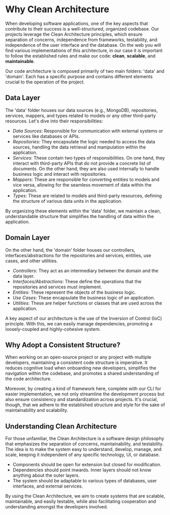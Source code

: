 # Why Clean Architecture

When developing software applications, one of the key aspects that contribute to their success is a well-structured, organized codebase. Our projects leverage the Clean Architecture principles, which ensure separation of concerns, independence from frameworks, testability, and independence of the user interface and the database. On the web you will find various implementations of this architecture, in our case it is important to follow the established rules and make our code: **clean**, **scalable**, and **maintainable**.

Our code architecture is composed primarily of two main folders: 'data' and 'domain'. Each has a specific purpose and contains different elements crucial to the operation of the project.

## Data Layer

The 'data' folder houses our data sources (e.g., MongoDB), repositories, services, mappers, and types related to models or any other third-party resources. Let's dive into their responsibilities:

- *Data Sources*: Responsible for communication with external systems or services like databases or APIs.
- *Repositories*: They encapsulate the logic needed to access the data sources, handling the data retrieval and manipulation within the application.
- *Services*: These contain two types of responsibilities. On one hand, they interact with third-party APIs that do not provide a concrete list of documents. On the other hand, they are also used internally to handle business logic and interact with repositories.
- *Mappers*: These are responsible for converting entities to models and vice versa, allowing for the seamless movement of data within the application.
- *Types*: These are related to models and third-party resources, defining the structure of various data units in the application.

By organizing these elements within the 'data' folder, we maintain a clean, understandable structure that simplifies the handling of data within the application.

## Domain Layer

On the other hand, the 'domain' folder houses our controllers, interfaces/abstractions for the repositories and services, entities, use cases, and other utilities.

- *Controllers*: They act as an intermediary between the domain and the data layer.
- *Interfaces/Abstractions*: These define the operations that the repositories and services must implement.
- *Entities*: These represent the objects of the business logic.
- *Use Cases*: These encapsulate the business logic of an application.
- *Utilities*: These are helper functions or classes that are used across the application.

A key aspect of our architecture is the use of the Inversion of Control (IoC) principle. With this, we can easily manage dependencies, promoting a loosely-coupled and highly-cohesive system.

## Why Adopt a Consistent Structure?

When working on an open-source project or any project with multiple developers, maintaining a consistent code structure is imperative. It reduces cognitive load when onboarding new developers, simplifies the navigation within the codebase, and promotes a shared understanding of the code architecture.

Moreover, by creating a kind of framework here, complete with our CLI for easier implementation, we not only streamline the development process but also ensure consistency and standardization across projects. It's crucial, though, that we adhere to the established structure and style for the sake of maintainability and scalability.

## Understanding Clean Architecture

For those unfamiliar, the Clean Architecture is a software design philosophy that emphasizes the separation of concerns, maintainability, and testability. The idea is to make the system easy to understand, develop, manage, and scale, keeping it independent of any specific technology, UI, or database.

- Components should be open for extension but closed for modification.
- Dependencies should point inwards. Inner layers should not know anything about the outer layers.
- The system should be adaptable to various types of databases, user interfaces, and external services.

By using the Clean Architecture, we aim to create systems that are scalable, maintainable, and easily testable, while also facilitating cooperation and understanding amongst the developers involved.
